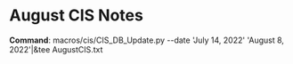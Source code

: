 # August CIS Notes

**Command**: macros/cis/CIS_DB_Update.py --date 'July 14, 2022' 'August 8, 2022'|&tee AugustCIS.txt
